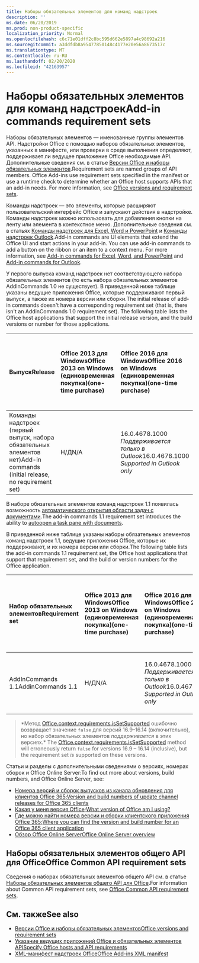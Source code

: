 ```yaml
---
title: Наборы обязательных элементов для команд надстроек
description: ''
ms.date: 06/20/2019
ms.prod: non-product-specific
localization_priority: Normal
ms.openlocfilehash: c6c71e01dff2c8bc595d662e5897a4c98692a216
ms.sourcegitcommit: a3ddfdb8a95477850148c4177e20e56a8673517c
ms.translationtype: MT
ms.contentlocale: ru-RU
ms.lasthandoff: 02/20/2020
ms.locfileid: "42163957"
---
```

# <a name="add-in-commands-requirement-sets"></a><span data-ttu-id="9894d-102">Наборы обязательных элементов для команд надстроек</span><span class="sxs-lookup"><span data-stu-id="9894d-102">Add-in commands requirement sets</span></span>

<span data-ttu-id="9894d-p101">Наборы обязательных элементов — именованные группы элементов API. Надстройки Office с помощью наборов обязательных элементов, указанных в манифесте, или проверки в среде выполнения определяют, поддерживает ли ведущее приложение Office необходимые API. Дополнительные сведения см. в статье [Версии Office и наборы обязательных элементов](/office/dev/add-ins/develop/office-versions-and-requirement-sets).</span><span class="sxs-lookup"><span data-stu-id="9894d-p101">Requirement sets are named groups of API members. Office Add-ins use requirement sets specified in the manifest or use a runtime check to determine whether an Office host supports APIs that an add-in needs. For more information, see [Office versions and requirement sets](/office/dev/add-ins/develop/office-versions-and-requirement-sets).</span></span>

<span data-ttu-id="9894d-p102">Команды надстроек — это элементы, которые расширяют пользовательский интерфейс Office и запускают действия в надстройке. Команды надстроек можно использовать для добавления кнопки на ленту или элемента в контекстное меню. Дополнительные сведения см. в статьях [Команды надстроек для Excel, Word и PowerPoint](/office/dev/add-ins/design/add-in-commands) и [Команды надстроек Outlook](../../outlook/add-in-commands-for-outlook.md).</span><span class="sxs-lookup"><span data-stu-id="9894d-p102">Add-in commands are UI elements that extend the Office UI and start actions in your add-in. You can use add-in commands to add a button on the ribbon or an item to a context menu. For more information, see [Add-in commands for Excel, Word, and PowerPoint](/office/dev/add-ins/design/add-in-commands) and [Add-in commands for Outlook](../../outlook/add-in-commands-for-outlook.md).</span></span>

<span data-ttu-id="9894d-p103">У первого выпуска команд надстроек нет соответствующего набора обязательных элементов (то есть набора обязательных элементов AddInCommands 1.0 не существует). В приведенной ниже таблице указаны ведущие приложения Office, которые поддерживают первый выпуск, а также их номера версии или сборки.</span><span class="sxs-lookup"><span data-stu-id="9894d-p103">The initial release of add-in commands doesn't have a corresponding requirement set (that is, there isn't an AddinCommands 1.0 requirement set). The following table lists the Office host applications that support the initial release version, and the build versions or number for those applications.</span></span>  

| <span data-ttu-id="9894d-111">Выпуск</span><span class="sxs-lookup"><span data-stu-id="9894d-111">Release</span></span>   |  <span data-ttu-id="9894d-112">Office 2013 для Windows</span><span class="sxs-lookup"><span data-stu-id="9894d-112">Office 2013 on Windows</span></span><br><span data-ttu-id="9894d-113">(единовременная покупка)</span><span class="sxs-lookup"><span data-stu-id="9894d-113">(one-time purchase)</span></span> | <span data-ttu-id="9894d-114">Office 2016 для Windows</span><span class="sxs-lookup"><span data-stu-id="9894d-114">Office 2016 on Windows</span></span><br><span data-ttu-id="9894d-115">(единовременная покупка)</span><span class="sxs-lookup"><span data-stu-id="9894d-115">(one-time purchase)</span></span> | <span data-ttu-id="9894d-116">Office 2019 для Windows</span><span class="sxs-lookup"><span data-stu-id="9894d-116">Office 2019 on Windows</span></span><br><span data-ttu-id="9894d-117">(единовременная покупка)</span><span class="sxs-lookup"><span data-stu-id="9894d-117">(one-time purchase)</span></span> | <span data-ttu-id="9894d-118">Office для Windows</span><span class="sxs-lookup"><span data-stu-id="9894d-118">Office on Windows</span></span><br><span data-ttu-id="9894d-119">(версия, подключенная к подписке на Office 365)</span><span class="sxs-lookup"><span data-stu-id="9894d-119">(connected to Office 365 subscription)</span></span>   |  <span data-ttu-id="9894d-120">Office для iPad</span><span class="sxs-lookup"><span data-stu-id="9894d-120">Office on iPad</span></span><br><span data-ttu-id="9894d-121">(версия, подключенная к подписке на Office 365)</span><span class="sxs-lookup"><span data-stu-id="9894d-121">(connected to Office 365 subscription)</span></span>  |  <span data-ttu-id="9894d-122">Office для Mac</span><span class="sxs-lookup"><span data-stu-id="9894d-122">Office on Mac</span></span><br><span data-ttu-id="9894d-123">(версия, подключенная к подписке на Office 365)</span><span class="sxs-lookup"><span data-stu-id="9894d-123">(connected to Office 365 subscription)</span></span>  | <span data-ttu-id="9894d-124">Office в Интернете</span><span class="sxs-lookup"><span data-stu-id="9894d-124">Office on the web</span></span>  |
|:-----|:-----|:-----|:-----|:-----|:-----|:-----|:-----|
| <span data-ttu-id="9894d-125">Команды надстроек (первый выпуск, набора обязательных элементов нет)</span><span class="sxs-lookup"><span data-stu-id="9894d-125">Add-in commands (initial release, no requirement set)</span></span> | <span data-ttu-id="9894d-126">Н/Д</span><span class="sxs-lookup"><span data-stu-id="9894d-126">N/A</span></span> | <span data-ttu-id="9894d-127">16.0.4678.1000 *Поддерживается только в Outlook*</span><span class="sxs-lookup"><span data-stu-id="9894d-127">16.0.4678.1000 *Supported in Outlook only*</span></span> | <span data-ttu-id="9894d-128">Версия 1809 (сборка 10827.20150) или более поздняя</span><span class="sxs-lookup"><span data-stu-id="9894d-128">Version 1809 (Build 10827.20150) or later</span></span> |<span data-ttu-id="9894d-129">Версия 1603 (сборка 6769.0000) или более поздняя</span><span class="sxs-lookup"><span data-stu-id="9894d-129">Version 1603 (Build 6769.0000) or later</span></span> | <span data-ttu-id="9894d-130">Н/Д</span><span class="sxs-lookup"><span data-stu-id="9894d-130">N/A</span></span> | <span data-ttu-id="9894d-131">15.33 или более поздняя версия</span><span class="sxs-lookup"><span data-stu-id="9894d-131">15.33 or later</span></span>| <span data-ttu-id="9894d-132">Январь 2016 г.</span><span class="sxs-lookup"><span data-stu-id="9894d-132">January 2016</span></span> |

<span data-ttu-id="9894d-133">В наборе обязательных элементов команд надстроек 1.1 появилась возможность [автоматического открытия области задач с документами](/office/dev/add-ins/develop/automatically-open-a-task-pane-with-a-document).</span><span class="sxs-lookup"><span data-stu-id="9894d-133">The add-in commands 1.1 requirement set introduces the ability to [autoopen a task pane with documents](/office/dev/add-ins/develop/automatically-open-a-task-pane-with-a-document).</span></span>

<span data-ttu-id="9894d-134">В приведенной ниже таблице указаны наборы обязательных элементов команд надстроек 1.1, ведущие приложения Office, которые их поддерживают, и их номера версии или сборки.</span><span class="sxs-lookup"><span data-stu-id="9894d-134">The following table lists the add-in commands 1.1 requirement set, the Office host applications that support that requirement set, and the build or version numbers for the Office application.</span></span>

|  <span data-ttu-id="9894d-135">Набор обязательных элементов</span><span class="sxs-lookup"><span data-stu-id="9894d-135">Requirement set</span></span>  |  <span data-ttu-id="9894d-136">Office 2013 для Windows</span><span class="sxs-lookup"><span data-stu-id="9894d-136">Office 2013 on Windows</span></span><br><span data-ttu-id="9894d-137">(единовременная покупка)</span><span class="sxs-lookup"><span data-stu-id="9894d-137">(one-time purchase)</span></span> | <span data-ttu-id="9894d-138">Office 2016 для Windows</span><span class="sxs-lookup"><span data-stu-id="9894d-138">Office 2016 on Windows</span></span><br><span data-ttu-id="9894d-139">(единовременная покупка)</span><span class="sxs-lookup"><span data-stu-id="9894d-139">(one-time purchase)</span></span> | <span data-ttu-id="9894d-140">Office 2019 для Windows</span><span class="sxs-lookup"><span data-stu-id="9894d-140">Office 2019 on Windows</span></span><br><span data-ttu-id="9894d-141">(единовременная покупка)</span><span class="sxs-lookup"><span data-stu-id="9894d-141">(one-time purchase)</span></span> | <span data-ttu-id="9894d-142">Office для Windows</span><span class="sxs-lookup"><span data-stu-id="9894d-142">Office on Windows</span></span><br><span data-ttu-id="9894d-143">(версия, подключенная к подписке на Office 365)</span><span class="sxs-lookup"><span data-stu-id="9894d-143">(connected to Office 365 subscription)</span></span>   |  <span data-ttu-id="9894d-144">Office для iPad</span><span class="sxs-lookup"><span data-stu-id="9894d-144">Office on iPad</span></span><br><span data-ttu-id="9894d-145">(версия, подключенная к подписке на Office 365)</span><span class="sxs-lookup"><span data-stu-id="9894d-145">(connected to Office 365 subscription)</span></span>  |  <span data-ttu-id="9894d-146">Office для Mac</span><span class="sxs-lookup"><span data-stu-id="9894d-146">Office on Mac</span></span><br><span data-ttu-id="9894d-147">(версия, подключенная к подписке на Office 365)</span><span class="sxs-lookup"><span data-stu-id="9894d-147">(connected to Office 365 subscription)</span></span>  | <span data-ttu-id="9894d-148">Office в Интернете</span><span class="sxs-lookup"><span data-stu-id="9894d-148">Office on the web</span></span>  |  
|:-----|:-----|:-----|:-----|:-----|:-----|:-----|:-----|
| <span data-ttu-id="9894d-149">AddInCommands 1.1</span><span class="sxs-lookup"><span data-stu-id="9894d-149">AddinCommands 1.1</span></span>  | <span data-ttu-id="9894d-150">Н/Д</span><span class="sxs-lookup"><span data-stu-id="9894d-150">N/A</span></span> | <span data-ttu-id="9894d-151">16.0.4678.1000 *Поддерживается только в Outlook*</span><span class="sxs-lookup"><span data-stu-id="9894d-151">16.0.4678.1000 *Supported in Outlook only*</span></span>  | <span data-ttu-id="9894d-152">Версия 1809 (сборка 10827.20150) или более поздняя</span><span class="sxs-lookup"><span data-stu-id="9894d-152">Version 1809 (Build 10827.20150) or later</span></span> | <span data-ttu-id="9894d-153">Версия 1705 (сборка 8121.1000) или более поздняя</span><span class="sxs-lookup"><span data-stu-id="9894d-153">Version 1705 (Build 8121.1000) or later</span></span> | <span data-ttu-id="9894d-154">Н/Д</span><span class="sxs-lookup"><span data-stu-id="9894d-154">N/A</span></span> | <span data-ttu-id="9894d-155">15.34 или более поздняя версия\*</span><span class="sxs-lookup"><span data-stu-id="9894d-155">15.34 or later\*</span></span>| <span data-ttu-id="9894d-156">Май 2017 г.</span><span class="sxs-lookup"><span data-stu-id="9894d-156">May 2017</span></span> |

><span data-ttu-id="9894d-157">\*Метод [Office.context.requirements.isSetSupported](/javascript/api/office/office.requirementsetsupport#issetsupported-name--minversion-) ошибочно возвращает значение `false` для версий 16.9&ndash;16.14 (включительно), но набор обязательных элементов *поддерживается* в этих версиях.</span><span class="sxs-lookup"><span data-stu-id="9894d-157">\* The [Office.context.requirements.isSetSupported](/javascript/api/office/office.requirementsetsupport#issetsupported-name--minversion-) method will erroneously return `false` for versions 16.9 &ndash; 16.14 (inclusive), but the requirement set *is* supported on these versions.</span></span>

<span data-ttu-id="9894d-158">Статьи и разделы с дополнительными сведениями о версиях, номерах сборок и Office Online Server:</span><span class="sxs-lookup"><span data-stu-id="9894d-158">To find out more about versions, build numbers, and Office Online Server, see:</span></span>

- <span data-ttu-id="9894d-159">[Номера версий и сборок выпусков из канала обновления для клиентов Office 365](https://support.office.com/article/version-and-build-numbers-of-update-channel-releases-ae942449-1fca-4484-898b-a933ea23def7);</span><span class="sxs-lookup"><span data-stu-id="9894d-159">[Version and build numbers of update channel releases for Office 365 clients](https://support.office.com/article/version-and-build-numbers-of-update-channel-releases-ae942449-1fca-4484-898b-a933ea23def7)</span></span>
- <span data-ttu-id="9894d-160">[Какая у меня версия Office](https://support.office.com/article/What-version-of-Office-am-I-using-932788b8-a3ce-44bf-bb09-e334518b8b19);</span><span class="sxs-lookup"><span data-stu-id="9894d-160">[What version of Office am I using?](https://support.office.com/article/What-version-of-Office-am-I-using-932788b8-a3ce-44bf-bb09-e334518b8b19)</span></span>
- <span data-ttu-id="9894d-161">[Где можно найти номера версии и сборки клиентского приложения Office 365](https://support.office.com/article/version-and-build-numbers-of-update-channel-releases-ae942449-1fca-4484-898b-a933ea23def7);</span><span class="sxs-lookup"><span data-stu-id="9894d-161">[Where you can find the version and build number for an Office 365 client application](https://support.office.com/article/version-and-build-numbers-of-update-channel-releases-ae942449-1fca-4484-898b-a933ea23def7)</span></span>
- [<span data-ttu-id="9894d-162">Обзор Office Online Server</span><span class="sxs-lookup"><span data-stu-id="9894d-162">Office Online Server overview</span></span>](/officeonlineserver/office-online-server-overview)

## <a name="office-common-api-requirement-sets"></a><span data-ttu-id="9894d-163">Наборы обязательных элементов общего API для Office</span><span class="sxs-lookup"><span data-stu-id="9894d-163">Office Common API requirement sets</span></span>

<span data-ttu-id="9894d-164">Сведения о наборах обязательных элементов общего API см. в статье [Наборы обязательных элементов общего API для Office](office-add-in-requirement-sets.md).</span><span class="sxs-lookup"><span data-stu-id="9894d-164">For information about Common API requirement sets, see [Office Common API requirement sets](office-add-in-requirement-sets.md).</span></span>

## <a name="see-also"></a><span data-ttu-id="9894d-165">См. также</span><span class="sxs-lookup"><span data-stu-id="9894d-165">See also</span></span>

- [<span data-ttu-id="9894d-166">Версии Office и наборы обязательных элементов</span><span class="sxs-lookup"><span data-stu-id="9894d-166">Office versions and requirement sets</span></span>](/office/dev/add-ins/develop/office-versions-and-requirement-sets)
- [<span data-ttu-id="9894d-167">Указание ведущих приложений Office и обязательных элементов API</span><span class="sxs-lookup"><span data-stu-id="9894d-167">Specify Office hosts and API requirements</span></span>](/office/dev/add-ins/develop/specify-office-hosts-and-api-requirements)
- [<span data-ttu-id="9894d-168">XML-манифест надстроек Office</span><span class="sxs-lookup"><span data-stu-id="9894d-168">Office Add-ins XML manifest</span></span>](/office/dev/add-ins/develop/add-in-manifests)
